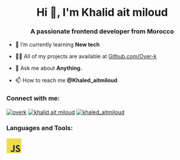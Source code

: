 <h1 align="center">Hi 👋, I'm Khalid ait miloud</h1>
<h3 align="center">A passionate frontend developer from Morocco</h3>

- 🌱 I’m currently learning **New tech**

- 👨‍💻 All of my projects are available at [Github.com/Over-k](Github.com/Over-k)

- 💬 Ask me about **Anything.**

- 📫 How to reach me **@Khaled_aitmiloud**

<h3 align="left">Connect with me:</h3>
<p align="left">
<a href="https://dev.to/overk" target="blank"><img align="center" src="https://raw.githubusercontent.com/rahuldkjain/github-profile-readme-generator/master/src/images/icons/Social/devto.svg" alt="overk" height="30" width="40" /></a>
<a href="https://fb.com/khaled.ait.miloud" target="blank"><img align="center" src="https://raw.githubusercontent.com/rahuldkjain/github-profile-readme-generator/master/src/images/icons/Social/facebook.svg" alt="khalid ait miloud" height="30" width="40" /></a>
<a href="https://instagram.com/khaled_aitmiloud" target="blank"><img align="center" src="https://raw.githubusercontent.com/rahuldkjain/github-profile-readme-generator/master/src/images/icons/Social/instagram.svg" alt="khaled_aitmiloud" height="30" width="40" /></a>
</p>

<h3 align="left">Languages and Tools:</h3>
<p align="left"> <a href="https://developer.mozilla.org/en-US/docs/Web/JavaScript" target="_blank" rel="noreferrer"> <img src="https://raw.githubusercontent.com/devicons/devicon/master/icons/javascript/javascript-original.svg" alt="javascript" width="40" height="40"/> </a> </p>
